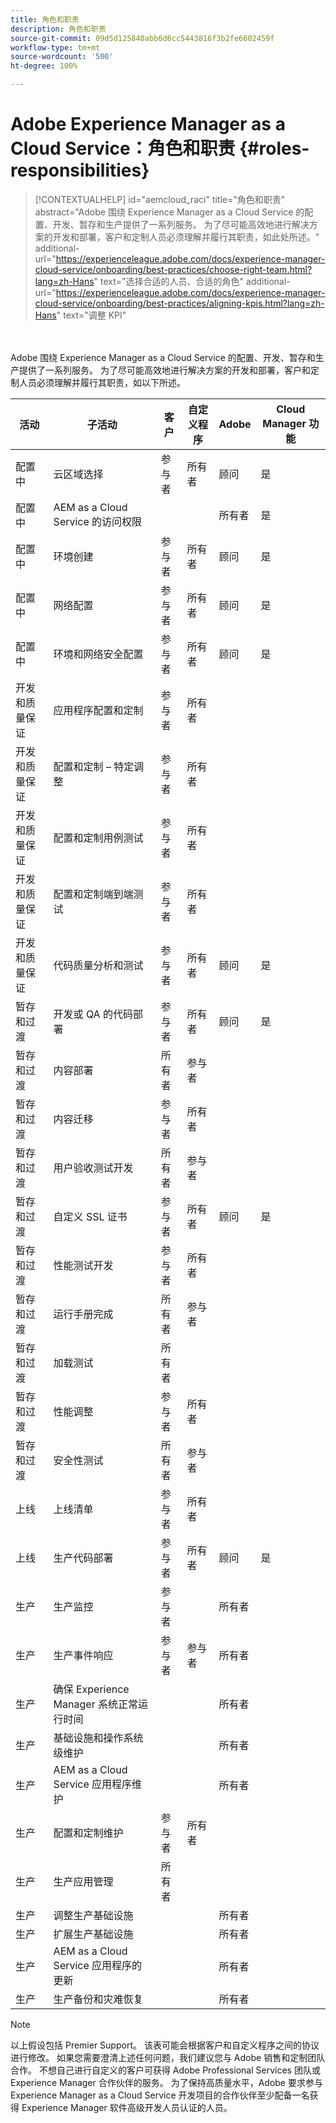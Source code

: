 ```yaml
---
title: 角色和职责
description: 角色和职责
source-git-commit: 09d5d125840abb6d6cc5443816f3b2fe6602459f
workflow-type: tm+mt
source-wordcount: '500'
ht-degree: 100%

---
```



# Adobe Experience Manager as a Cloud Service：角色和职责 {#roles-responsibilities}

>[!CONTEXTUALHELP]
>id="aemcloud_raci"
>title="角色和职责"
>abstract="Adobe 围绕 Experience Manager as a Cloud Service 的配置、开发、暂存和生产提供了一系列服务。 为了尽可能高效地进行解决方案的开发和部署，客户和定制人员必须理解并履行其职责，如此处所述。"
>additional-url="https://experienceleague.adobe.com/docs/experience-manager-cloud-service/onboarding/best-practices/choose-right-team.html?lang=zh-Hans" text="选择合适的人员、合适的角色"
>additional-url="https://experienceleague.adobe.com/docs/experience-manager-cloud-service/onboarding/best-practices/aligning-kpis.html?lang=zh-Hans" text="调整 KPI"

<br></br>
Adobe 围绕 Experience Manager as a Cloud Service 的配置、开发、暂存和生产提供了一系列服务。 为了尽可能高效地进行解决方案的开发和部署，客户和定制人员必须理解并履行其职责，如以下所述。


| 活动 | 子活动 | 客户 | 自定义程序 | Adobe | Cloud Manager 功能 |
|---------------------------------|-------------------------------------------------------|-------------|-------------|---------|-----------------------------|
| 配置中 | 云区域选择 | 参与者 | 所有者 | 顾问 | 是 |
| 配置中 | AEM as a Cloud Service 的访问权限 |  |  | 所有者 | 是 |
| 配置中 | 环境创建 | 参与者 | 所有者 | 顾问 | 是 |
| 配置中 | 网络配置 | 参与者 | 所有者 | 顾问 | 是 |
| 配置中 | 环境和网络安全配置 | 参与者 | 所有者 | 顾问 | 是 |
| 开发和质量保证 | 应用程序配置和定制 | 参与者 | 所有者 |  |  |
| 开发和质量保证 | 配置和定制 – 特定调整 | 参与者 | 所有者 |  |  |
| 开发和质量保证 | 配置和定制用例测试 | 参与者 | 所有者 |  |  |
| 开发和质量保证 | 配置和定制端到端测试 | 参与者 | 所有者 |  |  |
| 开发和质量保证 | 代码质量分析和测试 | 参与者 | 所有者 | 顾问 | 是 |
| 暂存和过渡 | 开发或 QA 的代码部署 | 参与者 | 所有者 | 顾问 | 是 |
| 暂存和过渡 | 内容部署 | 所有者 | 参与者 |  |  |
| 暂存和过渡 | 内容迁移 | 参与者 | 所有者 |  |  |
| 暂存和过渡 | 用户验收测试开发 | 所有者 | 参与者 |  |  |
| 暂存和过渡 | 自定义 SSL 证书 | 参与者 | 所有者 | 顾问 | 是 |
| 暂存和过渡 | 性能测试开发 | 参与者 | 所有者 |  |  |
| 暂存和过渡 | 运行手册完成 | 所有者 | 参与者 |  |  |
| 暂存和过渡 | 加载测试 | 所有者 |  |  |  |
| 暂存和过渡 | 性能调整 | 参与者 | 所有者 |  |  |
| 暂存和过渡 | 安全性测试 | 所有者 | 参与者 |  |  |
| 上线 | 上线清单 | 参与者 | 所有者 |  |  |
| 上线 | 生产代码部署 | 参与者 | 所有者 | 顾问 | 是 |
| 生产 | 生产监控 | 参与者 |  | 所有者 |  |
| 生产 | 生产事件响应 | 参与者 | 参与者 | 所有者 |  |
| 生产 | 确保 Experience Manager 系统正常运行时间 |  |  | 所有者 |  |
| 生产 | 基础设施和操作系统级维护 |  |  | 所有者 |  |
| 生产 | AEM as a Cloud Service 应用程序维护 |  |  | 所有者 |  |
| 生产 | 配置和定制维护 | 参与者 | 所有者 |  |  |
| 生产 | 生产应用管理 | 所有者 |  |  |  |
| 生产 | 调整生产基础设施 |  |  | 所有者 |  |
| 生产 | 扩展生产基础设施 |  |  | 所有者 |  |
| 生产 | AEM as a Cloud Service 应用程序的更新 |  |  | 所有者 |  |
| 生产 | 生产备份和灾难恢复 |  |  | 所有者 |  |

>[!NOTE]
>
> 以上假设包括 Premier Support。 该表可能会根据客户和自定义程序之间的协议进行修改。 如果您需要澄清上述任何问题，我们建议您与 Adobe 销售和定制团队合作。
> 不想自己进行自定义的客户可获得 Adobe Professional Services 团队或 Experience Manager 合作伙伴的服务。
>为了保持高质量水平，Adobe 要求参与 Experience Manager as a Cloud Service 开发项目的合作伙伴至少配备一名获得 Experience Manager 软件高级开发人员认证的人员。
